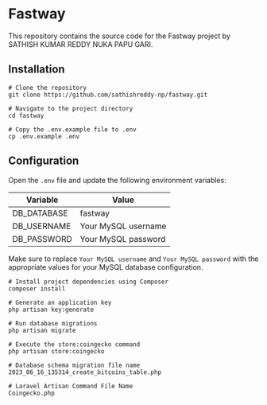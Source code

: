 # Fastway

This repository contains the source code for the Fastway project by SATHISH KUMAR REDDY NUKA PAPU GARI.

## Installation

```shell
# Clone the repository
git clone https://github.com/sathishreddy-np/fastway.git

# Navigate to the project directory
cd fastway

# Copy the .env.example file to .env
cp .env.example .env
```

## Configuration

Open the `.env` file and update the following environment variables:

| Variable        | Value                   |
|-----------------|-------------------------|
| DB_DATABASE     | fastway                 |
| DB_USERNAME     | Your MySQL username     |
| DB_PASSWORD     | Your MySQL password     |

Make sure to replace `Your MySQL username` and `Your MySQL password` with the appropriate values for your MySQL database configuration.

```shell
# Install project dependencies using Composer
composer install

# Generate an application key
php artisan key:generate

# Run database migrations
php artisan migrate

# Execute the store:coingecko command
php artisan store:coingecko
```


```shell
# Database schema migration file name
2023_06_16_135314_create_bitcoins_table.php
```

```shell
# Laravel Artisan Command File Name
Coingecko.php
```

